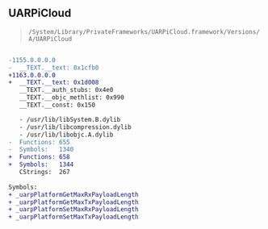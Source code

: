 ## UARPiCloud

> `/System/Library/PrivateFrameworks/UARPiCloud.framework/Versions/A/UARPiCloud`

```diff

-1155.0.0.0.0
-  __TEXT.__text: 0x1cfb0
+1163.0.0.0.0
+  __TEXT.__text: 0x1d008
   __TEXT.__auth_stubs: 0x4e0
   __TEXT.__objc_methlist: 0x990
   __TEXT.__const: 0x150

   - /usr/lib/libSystem.B.dylib
   - /usr/lib/libcompression.dylib
   - /usr/lib/libobjc.A.dylib
-  Functions: 655
-  Symbols:   1340
+  Functions: 658
+  Symbols:   1344
   CStrings:  267
 
Symbols:
+ _uarpPlatformGetMaxRxPayloadLength
+ _uarpPlatformGetMaxTxPayloadLength
+ _uarpPlatformSetMaxRxPayloadLength
+ _uarpPlatformSetMaxTxPayloadLength

```

